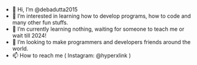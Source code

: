 - 👋 Hi, I’m @debadutta2015
- 👀 I’m interested in learning how to develop programs, how to code and many other fun stuffs.
- 🌱 I’m currently learning nothing, waiting for someone to teach me or wait till 2024!
- 💞️ I’m looking to make programmers and developers friends around the world.
- 📫 How to reach me ( Instagram: @hyperxlink )


